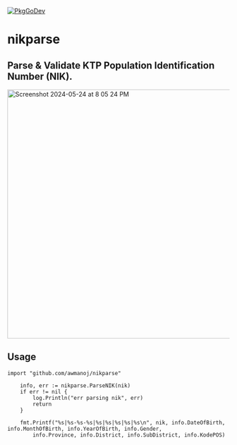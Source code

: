[![PkgGoDev](https://pkg.go.dev/badge/github.com/awmanoj/nikparse)](https://pkg.go.dev/github.com/awmanoj/nikparse)

# nikparse

## Parse & Validate KTP Population Identification Number (NIK).

<img width="565" alt="Screenshot 2024-05-24 at 8 05 24 PM" src="https://github.com/awmanoj/nikparse/assets/1171470/2504ee40-e057-42c3-bc49-40d292aa6e67">

## Usage 

```
import "github.com/awmanoj/nikparse"
```

```
	info, err := nikparse.ParseNIK(nik)
	if err != nil {
		log.Println("err parsing nik", err)
		return
	}

	fmt.Printf("%s|%s-%s-%s|%s|%s|%s|%s|%s\n", nik, info.DateOfBirth, info.MonthOfBirth, info.YearOfBirth, info.Gender,
		info.Province, info.District, info.SubDistrict, info.KodePOS)
```

